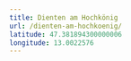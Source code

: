 ```yaml
---
title: Dienten am Hochkönig
url: /dienten-am-hochkoenig/
latitude: 47.381894300000006
longitude: 13.0022576
---
```

